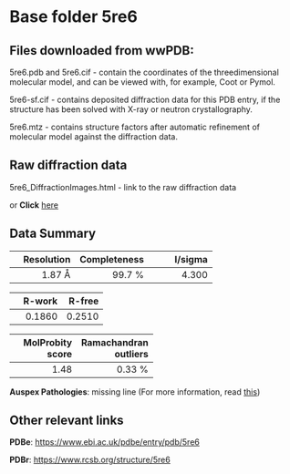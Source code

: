 # Base folder 5re6

## Files downloaded from wwPDB:

5re6.pdb and 5re6.cif - contain the coordinates of the threedimensional molecular model, and can be viewed with, for example, Coot or Pymol.

5re6-sf.cif - contains deposited diffraction data for this PDB entry, if the structure has been solved with X-ray or neutron crystallography.

5re6.mtz - contains structure factors after automatic refinement of molecular model against the diffraction data.

## Raw diffraction data

5re6_DiffractionImages.html - link to the raw diffraction data 

or **Click** [here](https://zenodo.org/record/3730496) 

## Data Summary
|   | Resolution | Completeness| I/sigma |
|---|-------------:|----------------:|--------------:|
|   |1.87 Å|99.7  %|<img width=50/>4.300|

|   | **R-work**| **R-free**   
|---|-------------:|----------------:|           
||  0.1860|  0.2510|

|   |**MolProbity<br>score**| **Ramachandran<br>outliers** 
|---|-------------:|----------------:|
||  1.48|  0.33 %|

**Auspex Pathologies**: missing line (For more information, read [this](https://github.com/thorn-lab/coronavirus_structural_task_force/blob/master/pdb/3c_like_proteinase/SARS-CoV-2/5re6/validation/auspex/5re6_auspex_comments.txt))

 



## Other relevant links 
**PDBe**:  https://www.ebi.ac.uk/pdbe/entry/pdb/5re6
 
**PDBr**: https://www.rcsb.org/structure/5re6 

